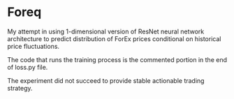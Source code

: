 # Foreq

My attempt in using 1-dimensional version of ResNet neural network architecture to predict distribution of ForEx prices conditional on historical price fluctuations.

The code that runs the training process is the commented portion in the end of loss.py file.

The experiment did not succeed to provide stable actionable trading strategy.

